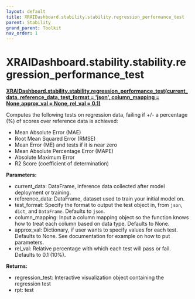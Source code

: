 ```yaml
---
layout: default
title: XRAIDashboard.stability.stability.regression_performance_test
parent: Stability
grand_parent: Toolkit
nav_order: 1
---
```


# XRAIDashboard.stability.stability.regression_performance_test
**[XRAIDashboard.stability.stability.regression_performance_test(current_data, reference_data, test_format = 'json', column_mapping = None,approx_val = None, rel_val = 0.1)](https://github.com/gaberamolete/XRAIDashboard/blob/main/stability/stability.py)**

    
Computes the following tests on regression data, failing if +/- a percentage (%) of scores over reference data is achieved:
- Mean Absolute Error (MAE)
- Root Mean Squared Error (RMSE)
- Mean Error (ME) and tests if it is near zero
- Mean Absolute Percentage Error (MAPE)
- Absolute Maximum Error
- R2 Score (coefficient of determination)


**Parameters:**
- current_data: DataFrame, inference data collected after model deployment or training.
- reference_data: DataFrame, dataset used to train your initial model on.
- test_format: Specify the format to output the test object in, from `json`, `dict`, and `DataFrame`. Defaults to `json`.
- column_mapping: Input a column mapping object so the function knows how to treat each column based on data type. Defaults to None.
- approx_val: Dictionary, if user wants to specify values for each test. Defaults to None. See documentation for example on how to put parameters.
- rel_val: Relative percentage with which each test will pass or fail. Defaults to 0.1 (10%).

**Returns:**
- regression_test: Interactive visualization object containing the regression test
- rpt: test 